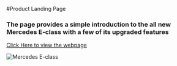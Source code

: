 #Product Landing Page

### The page provides a simple introduction to the all new Mercedes E-class with a few of its upgraded features

[Click Here to view the webpage]()

![Mercedes E-class](https://i.postimg.cc/MpdcZDH4/Product-landing-page.png)

